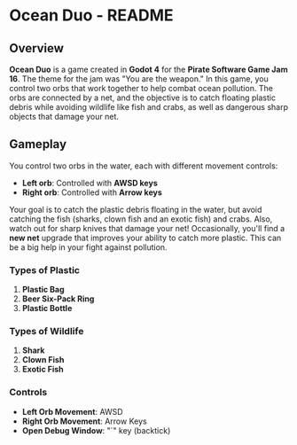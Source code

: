 # Ocean Duo - README

## Overview

**Ocean Duo** is a game created in **Godot 4** for the **Pirate Software Game Jam 16**. The theme for the jam was "You are the weapon." In this game, you control two orbs that work together to help combat ocean pollution. The orbs are connected by a net, and the objective is to catch floating plastic debris while avoiding wildlife like fish and crabs, as well as dangerous sharp objects that damage your net.

## Gameplay

You control two orbs in the water, each with different movement controls:

- **Left orb**: Controlled with **AWSD keys**
- **Right orb**: Controlled with **Arrow keys**

Your goal is to catch the plastic debris floating in the water, but avoid catching the fish (sharks, clown fish and an exotic fish) and crabs. Also, watch out for sharp knives that damage your net!
Occasionally, you'll find a **new net** upgrade that improves your ability to catch more plastic. This can be a big help in your fight against pollution.

### Types of Plastic

1. **Plastic Bag**  
2. **Beer Six-Pack Ring**  
3. **Plastic Bottle**

### Types of Wildlife

1. **Shark**  
2. **Clown Fish**  
3. **Exotic Fish**

### Controls

- **Left Orb Movement**: AWSD
- **Right Orb Movement**: Arrow Keys
- **Open Debug Window**: "`" key (backtick)
